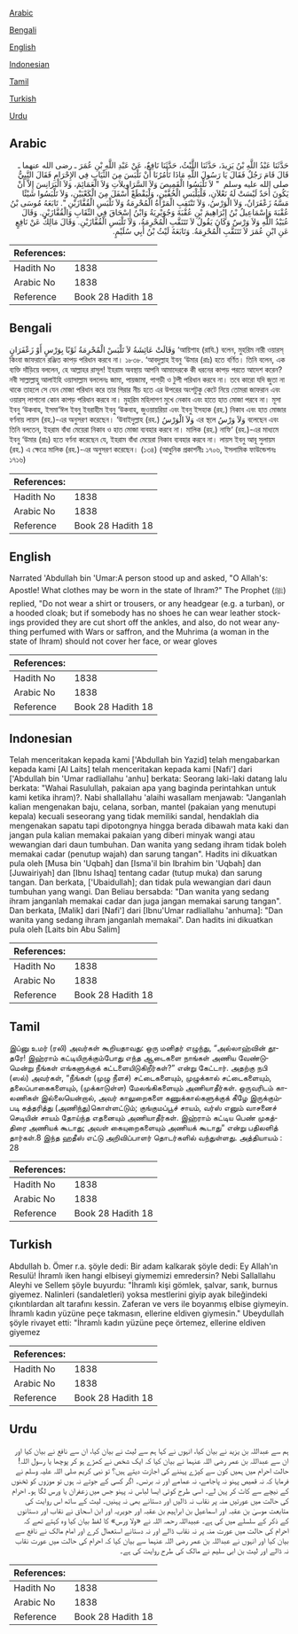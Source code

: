 [Arabic](#arabic)

[Bengali](#bengali)

[English](#english)

[Indonesian](#indonesian)

[Tamil](#tamil)

[Turkish](#turkish)

[Urdu](#urdu)

## Arabic


<div dir="rtl" lang="ar" style={{fontSize:'larger',backgroundColor:'#f8f9fa',padding:20}}>
حَدَّثَنَا عَبْدُ اللَّهِ بْنُ يَزِيدَ، حَدَّثَنَا اللَّيْثُ، حَدَّثَنَا نَافِعٌ، عَنْ عَبْدِ اللَّهِ بْنِ عُمَرَ ـ رضى الله عنهما ـ قَالَ قَامَ رَجُلٌ فَقَالَ يَا رَسُولَ اللَّهِ مَاذَا تَأْمُرُنَا أَنْ نَلْبَسَ مِنَ الثِّيَابِ فِي الإِحْرَامِ فَقَالَ النَّبِيُّ صلى الله عليه وسلم ‏ "‏ لاَ تَلْبَسُوا الْقَمِيصَ وَلاَ السَّرَاوِيلاَتِ وَلاَ الْعَمَائِمَ، وَلاَ الْبَرَانِسَ إِلاَّ أَنْ يَكُونَ أَحَدٌ لَيْسَتْ لَهُ نَعْلاَنِ، فَلْيَلْبَسِ الْخُفَّيْنِ، وَلْيَقْطَعْ أَسْفَلَ مِنَ الْكَعْبَيْنِ، وَلاَ تَلْبَسُوا شَيْئًا مَسَّهُ زَعْفَرَانٌ، وَلاَ الْوَرْسُ، وَلاَ تَنْتَقِبِ الْمَرْأَةُ الْمُحْرِمَةُ وَلاَ تَلْبَسِ الْقُفَّازَيْنِ ‏"‏‏.‏ تَابَعَهُ مُوسَى بْنُ عُقْبَةَ وَإِسْمَاعِيلُ بْنُ إِبْرَاهِيمَ بْنِ عُقْبَةَ وَجُوَيْرِيَةُ وَابْنُ إِسْحَاقَ فِي النِّقَابِ وَالْقُفَّازَيْنِ‏.‏ وَقَالَ عُبَيْدُ اللَّهِ وَلاَ وَرْسٌ وَكَانَ يَقُولُ لاَ تَتَنَقَّبِ الْمُحْرِمَةُ، وَلاَ تَلْبَسِ الْقُفَّازَيْنِ‏.‏ وَقَالَ مَالِكٌ عَنْ نَافِعٍ عَنِ ابْنِ عُمَرَ لاَ تَتَنَقَّبِ الْمُحْرِمَةُ‏.‏ وَتَابَعَهُ لَيْثُ بْنُ أَبِي سُلَيْمٍ‏.‏
</div>
<div style={{backgroundColor:'#f8f9fa',padding:20, marginBottom: 10}}><table> <thead> <tr> <th>References:</th> <th></th> </tr> </thead> <tbody><tr><td>Hadith No</td><td>1838</td></tr><tr><td>Arabic No</td><td>1838</td></tr><tr><td>Reference</td><td>Book 28 Hadith 18</td></tr></tbody></table></div>

## Bengali


<div dir="ltr" lang="bn" style={{fontSize:'larger',backgroundColor:'#f8f9fa',padding:20}}>
وَقَالَتْ عَائِشَةُ لاَ تَلْبَسْ الْمُحْرِمَةُ ثَوْبًا بِوَرْسٍ أَوْ زَعْفَرَانٍ ‘আয়িশাহ (রাযি.) বলেন, মুহরিম নারী ওয়ারস্ কিংবা জাফরানে রঞ্জিত কাপড় পরিধান করবে না। ১৮৩৮. ‘আবদুল্লাহ ইবনু ‘উমার (রাঃ) হতে বর্ণিত। তিনি বলেন, এক ব্যক্তি দাঁড়িয়ে বললেন, হে আল্লাহর রাসূল! ইহরাম অবস্থায় আপনি আমাদেরকে কী ধরনের কাপড় পরতে আদেশ করেন? নবী সাল্লাল্লাহু আলাইহি ওয়াসাল্লাম বললেনঃ জামা, পায়জামা, পাগড়ী ও টুপী পরিধান করবে না। তবে কারো যদি জুতা না থাকে তাহলে সে যেন মোজা পরিধান করে তার গিরার নীচ হতে এর উপরের অংশটুকু কেটে নিয়ে তোমরা জাফরান এবং ওয়ারস্ লাগানো কোন কাপড় পরিধান করবে না। মুহরিম মহিলাগণ মুখে নেকাব এবং হাতে হাত মোজা পরবে না। মূসা ইবনু ‘উকবাহ, ইসমা‘ঈল ইবনু ইবরাহীম ইবনু ‘উকবাহ, জুওয়ায়রিয়া এবং ইবনু ইসহাক (রহ.) নিকাব এবং হাত মোজার বর্ণনায় লায়স (রহ.)-এর অনুসরণ করেছেন। ‘উবাইদুল্লাহ (রহ.) وَلاَ الْوَرْسُ এর স্থলে وَلاَ وَرْسُ বলেছেন এবং তিনি বলতেন, ইহরাম বাঁধা মেয়েরা নিকাব ও হাত মোজা ব্যবহার করবে না। মালিক (রহ.) নাফি‘ (রহ.)-এর মাধ্যমে ইবনু ‘উমার (রাঃ) হতে বর্ণনা করেছেন যে, ইহরাম বাঁধা মেয়েরা নিকাব ব্যবহার করবে না। লায়স ইবনু আবূ সুলায়ম (রহ.) এ ক্ষেত্রে মালিক (রহ.)-এর অনুসরণ করেছেন। (১৩৪) (আধুনিক প্রকাশনীঃ ১৭০৬, ইসলামিক ফাউন্ডেশনঃ ১৭১৬)
</div>
<div style={{backgroundColor:'#f8f9fa',padding:20, marginBottom: 10}}><table> <thead> <tr> <th>References:</th> <th></th> </tr> </thead> <tbody><tr><td>Hadith No</td><td>1838</td></tr><tr><td>Arabic No</td><td>1838</td></tr><tr><td>Reference</td><td>Book 28 Hadith 18</td></tr></tbody></table></div>

## English


<div dir="ltr" lang="en" style={{fontSize:'larger',backgroundColor:'#f8f9fa',padding:20}}>
Narrated 'Abdullah bin 'Umar:A person stood up and asked, "O Allah's: Apostle! What clothes may be worn in the state of Ihram?" The Prophet (ﷺ) replied, "Do not wear a shirt or trousers, or any headgear (e.g. a turban), or a hooded cloak; but if somebody has no shoes he can wear leather stockings provided they are cut short off the ankles, and also, do not wear anything perfumed with Wars or saffron, and the Muhrima (a woman in the state of Ihram) should not cover her face, or wear gloves
</div>
<div style={{backgroundColor:'#f8f9fa',padding:20, marginBottom: 10}}><table> <thead> <tr> <th>References:</th> <th></th> </tr> </thead> <tbody><tr><td>Hadith No</td><td>1838</td></tr><tr><td>Arabic No</td><td>1838</td></tr><tr><td>Reference</td><td>Book 28 Hadith 18</td></tr></tbody></table></div>

## Indonesian


<div dir="ltr" lang="id" style={{fontSize:'larger',backgroundColor:'#f8f9fa',padding:20}}>
Telah menceritakan kepada kami ['Abdullah bin Yazid] telah mengabarkan kepada kami [Al Laits] telah menceritakan kepada kami [Nafi'] dari ['Abdullah bin 'Umar radliallahu 'anhu] berkata: Seorang laki-laki datang lalu berkata: "Wahai Rasulullah, pakaian apa yang baginda perintahkan untuk kami ketika ihram)?. Nabi shallallahu 'alaihi wasallam menjawab: "Janganlah kalian mengenakan baju, celana, sorban, mantel (pakaian yang menutupi kepala) kecuali seseorang yang tidak memiliki sandal, hendaklah dia mengenakan sapatu tapi dipotongnya hingga berada dibawah mata kaki dan jangan pula kalian memakai pakaian yang diberi minyak wangi atau wewangian dari daun tumbuhan. Dan wanita yang sedang ihram tidak boleh memakai cadar (penutup wajah) dan sarung tangan". Hadits ini dikuatkan pula oleh [Musa bin 'Uqbah] dan [Isma'il bin Ibrahim bin 'Uqbah] dan [Juwairiyah] dan [Ibnu Ishaq] tentang cadar (tutup muka) dan sarung tangan. Dan berkata, ['Ubaidullah]; dan tidak pula wewangian dari daun tumbuhan yang wangi. Dan Beliau bersabda: "Dan wanita yang sedang ihram janganlah memakai cadar dan juga jangan memakai sarung tangan". Dan berkata, [Malik] dari [Nafi'] dari [Ibnu'Umar radliallahu 'anhuma]: "Dan wanita yang sedang ihram janganlah memakai". Dan hadits ini dikuatkan pula oleh [Laits bin Abu Salim]
</div>
<div style={{backgroundColor:'#f8f9fa',padding:20, marginBottom: 10}}><table> <thead> <tr> <th>References:</th> <th></th> </tr> </thead> <tbody><tr><td>Hadith No</td><td>1838</td></tr><tr><td>Arabic No</td><td>1838</td></tr><tr><td>Reference</td><td>Book 28 Hadith 18</td></tr></tbody></table></div>

## Tamil


<div dir="ltr" lang="ta" style={{fontSize:'larger',backgroundColor:'#f8f9fa',padding:20}}>
இப்னு உமர் (ரலி) அவர்கள் கூறியதாவது: ஒரு மனிதர் எழுந்து, “அல்லாஹ்வின் தூதரே! இஹ்ராம் கட்டியிருக்கும்போது எந்த ஆடைகளை நாங்கள் அணிய வேண்டுமென்று நீங்கள் எங்களுக்குக் கட்டளையிடுகிறீர்கள்?” என்று கேட்டார். அதற்கு நபி (ஸல்) அவர்கள், “நீங்கள் (முழு நீளச்) சட்டைகளையும், முழுக்கால் சட்டைகளையும், தலைப்பாகைகளையும், (முக்காடுள்ள) மேலங்கிகளையும் அணியாதீர்கள். ஒருவரிடம் காலணிகள் இல்லையென்றால், அவர் காலுறைகளை கணுக்கால்களுக்குக் கீழே இருக்கும்படி கத்தரித்து (அணிந்து)கொள்ளட்டும்; குங்குமப்பூச் சாயம், வர்ஸ் எனும் வாசனைச் செடியின் சாயம் தோய்ந்த எதனையும் அணியாதீர்கள். இஹ்ராம் கட்டிய பெண் முகத்திரை அணியக் கூடாது; அவள் கையுறைகளையும் அணியக் கூடாது” என்று பதிலளித் தார்கள்.8 இந்த ஹதீஸ் எட்டு அறிவிப்பாளர் தொடர்களில் வந்துள்ளது. அத்தியாயம் : 28
</div>
<div style={{backgroundColor:'#f8f9fa',padding:20, marginBottom: 10}}><table> <thead> <tr> <th>References:</th> <th></th> </tr> </thead> <tbody><tr><td>Hadith No</td><td>1838</td></tr><tr><td>Arabic No</td><td>1838</td></tr><tr><td>Reference</td><td>Book 28 Hadith 18</td></tr></tbody></table></div>

## Turkish


<div dir="ltr" lang="tr" style={{fontSize:'larger',backgroundColor:'#f8f9fa',padding:20}}>
Abdullah b. Ömer r.a. şöyle dedi: Bir adam kalkarak şöyle dedi: Ey Allah'ın Resulü! İhramlı iken hangi elbiseyi giymemizi emredersin? Nebi Sallallahu Aleyhi ve Sellem şöyle buyurdu: "İhramlı kişi gömlek, şalvar, sarık, burnus giyemez. Nalinleri (sandaletleri) yoksa mestlerini giyip ayak bileğindeki çıkıntılardan alt tarafını kessin. Zaferan ve vers ile boyanmış elbise giymeyin. İhramlı kadın yüzüne peçe takmasın, ellerine eldiven giymesin." Ubeydullah şöyle rivayet etti: "İhramlı kadın yüzüne peçe örtemez, ellerine eldiven giyemez
</div>
<div style={{backgroundColor:'#f8f9fa',padding:20, marginBottom: 10}}><table> <thead> <tr> <th>References:</th> <th></th> </tr> </thead> <tbody><tr><td>Hadith No</td><td>1838</td></tr><tr><td>Arabic No</td><td>1838</td></tr><tr><td>Reference</td><td>Book 28 Hadith 18</td></tr></tbody></table></div>

## Urdu


<div dir="rtl" lang="ur" style={{fontSize:'larger',backgroundColor:'#f8f9fa',padding:20}}>
ہم سے عبداللہ بن یزید نے بیان کیا، انہوں نے کہا ہم سے لیث نے بیان کیا، ان سے نافع نے بیان کیا اور ان سے عبداللہ بن عمر رضی اللہ عنہما نے بیان کیا کہ ایک شخص نے کھڑے ہو کر پوچھا یا رسول اللہ! حالت احرام میں ہمیں کون سے کپڑے پہننے کی اجازت دیتے ہیں؟ تو نبی کریم صلی اللہ علیہ وسلم نے فرمایا کہ نہ قمیص پہنو نہ پاجامے، نہ عمامے اور نہ برنس۔ اگر کسی کے جوتے نہ ہوں تو موزوں کو ٹخنوں کے نیچے سے کاٹ کر پہن لے۔ اسی طرح کوئی ایسا لباس نہ پہنو جس میں زعفران یا ورس لگا ہو۔ احرام کی حالت میں عورتیں منہ پر نقاب نہ ڈالیں اور دستانے بھی نہ پہنیں۔ لیث کے ساتھ اس روایت کی متابعت موسیٰ بن عقبہ اور اسماعیل بن ابراہیم بن عقبہ اور جویریہ اور ابن اسحاق نے نقاب اور دستانوں کے ذکر کے سلسلے میں کی ہے۔ عبیداللہ رحمہ اللہ نے «ولا ورس» کا لفظ بیان کیا وہ کہتے تھے کہ احرام کی حالت میں عورت منہ پر نہ نقاب ڈالے اور نہ دستانے استعمال کرے اور امام مالک نے نافع سے بیان کیا اور انہوں نے عبداللہ بن عمر رضی اللہ عنہما سے بیان کیا کہ احرام کی حالت میں عورت نقاب نہ ڈالے اور لیث بن ابی سلیم نے مالک کی طرح روایت کی ہے۔
</div>
<div style={{backgroundColor:'#f8f9fa',padding:20, marginBottom: 10}}><table> <thead> <tr> <th>References:</th> <th></th> </tr> </thead> <tbody><tr><td>Hadith No</td><td>1838</td></tr><tr><td>Arabic No</td><td>1838</td></tr><tr><td>Reference</td><td>Book 28 Hadith 18</td></tr></tbody></table></div>